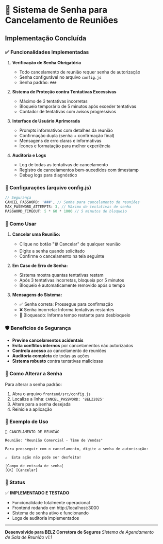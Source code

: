 # 🔐 Sistema de Senha para Cancelamento de Reuniões

## Implementação Concluída

### ✅ Funcionalidades Implementadas

1. **Verificação de Senha Obrigatória**
   - Todo cancelamento de reunião requer senha de autorização
   - Senha configurável no arquivo `config.js`
   - Senha padrão: `###`

2. **Sistema de Proteção contra Tentativas Excessivas**
   - Máximo de 3 tentativas incorretas
   - Bloqueio temporário de 5 minutos após exceder tentativas
   - Contador de tentativas com avisos progressivos

3. **Interface de Usuário Aprimorada**
   - Prompts informativos com detalhes da reunião
   - Confirmação dupla (senha + confirmação final)
   - Mensagens de erro claras e informativas
   - Ícones e formatação para melhor experiência

4. **Auditoria e Logs**
   - Log de todas as tentativas de cancelamento
   - Registro de cancelamentos bem-sucedidos com timestamp
   - Debug logs para diagnóstico

### 🔧 Configurações (arquivo config.js)

```javascript
// Segurança
CANCEL_PASSWORD: '###', // Senha para cancelamento de reuniões
MAX_PASSWORD_ATTEMPTS: 3, // Máximo de tentativas de senha
PASSWORD_TIMEOUT: 5 * 60 * 1000 // 5 minutos de bloqueio
```

### 🎯 Como Usar

1. **Cancelar uma Reunião:**
   - Clique no botão "🗑️ Cancelar" de qualquer reunião
   - Digite a senha quando solicitado
   - Confirme o cancelamento na tela seguinte

2. **Em Caso de Erro de Senha:**
   - Sistema mostra quantas tentativas restam
   - Após 3 tentativas incorretas, bloqueia por 5 minutos
   - Bloqueio é automaticamente removido após o tempo

3. **Mensagens do Sistema:**
   - ✅ Senha correta: Prossegue para confirmação
   - ❌ Senha incorreta: Informa tentativas restantes
   - 🚫 Bloqueado: Informa tempo restante para desbloqueio

### 🛡️ Benefícios de Segurança

- **Previne cancelamentos acidentais** 
- **Evita conflitos internos** por cancelamentos não autorizados
- **Controla acesso** ao cancelamento de reuniões
- **Auditoria completa** de todas as ações
- **Sistema robusto** contra tentativas maliciosas

### 🔄 Como Alterar a Senha

Para alterar a senha padrão:

1. Abra o arquivo `frontend/src/config.js`
2. Localize a linha: `CANCEL_PASSWORD: 'BELZ2025'`
3. Altere para a senha desejada
4. Reinicie a aplicação

### 📝 Exemplo de Uso

```
🔐 CANCELAMENTO DE REUNIÃO

Reunião: "Reunião Comercial - Time de Vendas"

Para prosseguir com o cancelamento, digite a senha de autorização:

⚠️  Esta ação não pode ser desfeita!

[Campo de entrada de senha]
[OK] [Cancelar]
```

### 🚀 Status

✅ **IMPLEMENTADO E TESTADO**
- Funcionalidade totalmente operacional
- Frontend rodando em http://localhost:3000
- Sistema de senha ativo e funcionando
- Logs de auditoria implementados

---

**Desenvolvido para BELZ Corretora de Seguros**
*Sistema de Agendamento de Sala de Reunião v1.1*
